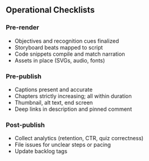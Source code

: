 ## Operational Checklists

### Pre-render
- Objectives and recognition cues finalized
- Storyboard beats mapped to script
- Code snippets compile and match narration
- Assets in place (SVGs, audio, fonts)

### Pre-publish
- Captions present and accurate
- Chapters strictly increasing; all within duration
- Thumbnail, alt text, end screen
- Deep links in description and pinned comment

### Post-publish
- Collect analytics (retention, CTR, quiz correctness)
- File issues for unclear steps or pacing
- Update backlog tags
